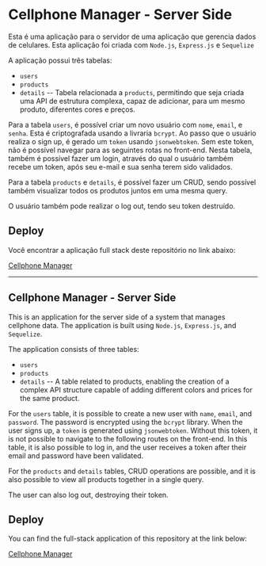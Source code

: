 # Cellphone Manager - Server Side

Esta é uma aplicação para o servidor de uma aplicação que gerencia dados de celulares.
Esta aplicação foi criada com `Node.js`, `Express.js` e `Sequelize`

A aplicação possui três tabelas:
- `users`
- `products`
- `details` -- Tabela relacionada a `products`, permitindo que seja criada uma API de estrutura complexa, capaz de adicionar, para um mesmo produto, diferentes cores e preços.

Para a tabela `users`, é possível criar um novo usuário com `nome`, `email`, e `senha`. Esta é criptografada usando a livraria `bcrypt`. Ao passo que o usuário realiza o sign up, é gerado um `token` usando `jsonwebtoken`. Sem este token, não é possível navegar para as seguintes rotas no front-end. Nesta tabela, também é possível fazer um login, através do qual o usuário também recebe um token, após seu e-mail e sua senha terem sido validados.

Para a tabela `products` e `details`, é possível fazer um CRUD, sendo possível também visualizar todos os produtos juntos em uma mesma query.

O usuário também pode realizar o log out, tendo seu token destruído.

## Deploy

Você encontrar a aplicação full stack deste repositório no link abaixo:


[Cellphone Manager](https://cellphone-manager-client.vercel.app/)

--------------------------------------------------------------------------------

## Cellphone Manager - Server Side
This is an application for the server side of a system that manages cellphone data. The application is built using `Node.js`, `Express.js`, and `Sequelize`.

The application consists of three tables:

- `users`
- `products`
- `details` -- A table related to products, enabling the creation of a complex API structure capable of adding different colors and prices for the same product.
  
For the `users` table, it is possible to create a new user with `name`, `email`, and `password`. The password is encrypted using the `bcrypt` library. When the user signs up, a `token` is generated using `jsonwebtoken`. Without this token, it is not possible to navigate to the following routes on the front-end. In this table, it is also possible to log in, and the user receives a token after their email and password have been validated.

For the `products` and `details` tables, CRUD operations are possible, and it is also possible to view all products together in a single query.

The user can also log out, destroying their token.

## Deploy
You can find the full-stack application of this repository at the link below:

[Cellphone Manager](https://cellphone-manager-client.vercel.app/)
